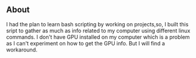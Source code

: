 ## About
I had the plan to learn bash scripting by working on projects,so, I built this sript to gather as much as info related to my computer using different linux commands. I don't have GPU installed on my computer which is a problem as I can't experiment on how to get the GPU info. But I 
will find a workaround. 

